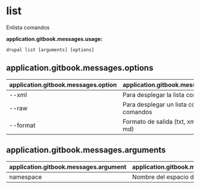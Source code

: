 # list
Enlista comandos

**application.gitbook.messages.usage:**
```
drupal list [arguments] [options]
```

## application.gitbook.messages.options
application.gitbook.messages.option | application.gitbook.messages.details
-------|-------------
--xml | Para desplegar la lista como XML
--raw | Para desplegar un lista completa de comandos
--format | Formato de salida (txt, xml, json, or md)

## application.gitbook.messages.arguments
application.gitbook.messages.argument | application.gitbook.messages.details
---------|-------------
namespace | Nombre del espacio de nombres
